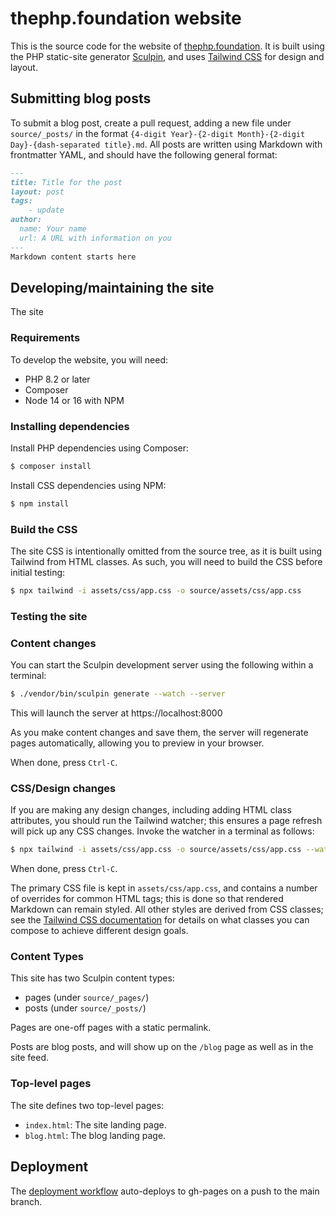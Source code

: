 # thephp.foundation website

This is the source code for the website of [thephp.foundation](https://thephp.foundation).
It is built using the PHP static-site generator [Sculpin](https://sculpin.io), and uses [Tailwind CSS](https://tailwindcss.com) for design and layout.

## Submitting blog posts

To submit a blog post, create a pull request, adding a new file under `source/_posts/` in the format `{4-digit Year}-{2-digit Month}-{2-digit Day}-{dash-separated title}.md`.
All posts are written using Markdown with frontmatter YAML, and should have the following general format:

```markdown
---
title: Title for the post
layout: post
tags:
    - update
author:
  name: Your name
  url: A URL with information on you
---
Markdown content starts here
```

## Developing/maintaining the site

The site

### Requirements

To develop the website, you will need:

- PHP 8.2 or later
- Composer
- Node 14 or 16 with NPM

### Installing dependencies

Install PHP dependencies using Composer:

```bash
$ composer install
```

Install CSS dependencies using NPM:

```bash
$ npm install
```

### Build the CSS

The site CSS is intentionally omitted from the source tree, as it is built using Tailwind from HTML classes.
As such, you will need to build the CSS before initial testing:

```bash
$ npx tailwind -i assets/css/app.css -o source/assets/css/app.css
```

### Testing the site

### Content changes

You can start the Sculpin development server using the following within a terminal:

```bash
$ ./vendor/bin/sculpin generate --watch --server
```

This will launch the server at https://localhost:8000

As you make content changes and save them, the server will regenerate pages automatically, allowing you to preview in your browser.

When done, press `Ctrl-C`.

### CSS/Design changes

If you are making any design changes, including adding HTML class attributes, you should run the Tailwind watcher; this ensures a page refresh will pick up any CSS changes.
Invoke the watcher in a terminal as follows:

```bash
$ npx tailwind -i assets/css/app.css -o source/assets/css/app.css --watch
```

When done, press `Ctrl-C`.

The primary CSS file is kept in `assets/css/app.css`, and contains a number of overrides for common HTML tags; this is done so that rendered Markdown can remain styled.
All other styles are derived from CSS classes; see the [Tailwind CSS documentation](https://tailwindcss.com/docs/installation) for details on what classes you can compose to achieve different design goals.

### Content Types

This site has two Sculpin content types:

- pages (under `source/_pages/`)
- posts (under `source/_posts/`)

Pages are one-off pages with a static permalink.

Posts are blog posts, and will show up on the `/blog` page as well as in the site feed.

### Top-level pages

The site defines two top-level pages:

- `index.html`: The site landing page.
- `blog.html`: The blog landing page.

## Deployment

The [deployment workflow](.github/workflows/deploy-site.yml) auto-deploys to gh-pages on a push to the main branch.
